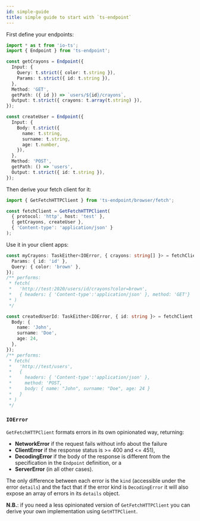 ```yaml
---
id: simple-guide
title: simple guide to start with `ts-endpoint`
---
```


First define your endpoints:

```ts
import * as t from 'io-ts';
import { Endpoint } from 'ts-endpoint';

const getCrayons = Endpoint({
  Input: {
    Query: t.strict({ color: t.string }),
    Params: t.strict({ id: t.string }),
  },
  Method: 'GET',
  getPath: ({ id }) => `users/${id}/crayons`,
  Output: t.strict({ crayons: t.array(t.string) }),
});

const createUser = Endpoint({
  Input: {
    Body: t.strict({
      name: t.string,
      surname: t.string,
      age: t.number,
    }),
  },
  Method: 'POST',
  getPath: () => 'users',
  Output: t.strict({ id: t.string }),
});
```

Then derive your fetch client for it:

```ts
import { GetFetchHTTPClient } from 'ts-endpoint/browser/fetch';

const fetchClient = GetFetchHTTPClient(
  { protocol: 'http', host: 'test' },
  { getCrayons, createUser },
  { 'Content-type': 'application/json' }
);
```

Use it in your client apps:

```ts
const myCrayons: TaskEither<IOError, { crayons: string[] }> = fetchClient.getCrayons({
  Params: { id: 'id' },
  Query: { color: 'brown' },
});
/** performs:
 * fetch(
 *   'http://test:2020/users/id/crayons?color=brown',
 *   { headers: { 'Content-type':'application/json' }, method: 'GET'}
 * )
 */

const createdUserId: TaskEither<IOError, { id: string }> = fetchClient.createUser({
  Body: {
    name: 'John',
    surname: 'Doe',
    age: 24,
  },
});
/** performs:
 * fetch(
 *   'http://test/users',
 *   {
 *     headers: { 'Content-type':'application/json' },
 *     method: 'POST,
 *     body: { name: "John", surname: "Doe", age: 24 }
 *   }
 * )
 */
```

### `IOError`

`GetFetchHTTPClient` formats errors in its own opinionated way, returning:

- **NetworkError** if the request fails without info about the failure
- **ClientError** if the response status is >= 400 and <= 451),
- **DecodingError** if the body of the response is different from the specification in the `Endpoint` definition, or a
- **ServerError** (in all other cases).

The only difference between each error is the `kind` (accessible under the error `details`) and the fact that if the error kind is `DecodingError` it will also expose an array of errors in its `details` object.

**N.B.**: if you need a less opinionated version of `GetFetchHTTPClient` you can derive your own implementation using `GetHTTPClient`.
